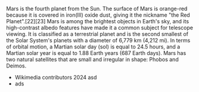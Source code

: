 Mars is the fourth planet from the Sun. The surface of Mars is orange-red because it is covered in iron(III) oxide dust, giving it the nickname "the Red Planet".[22][23] Mars is among the brightest objects in Earth's sky, and its high-contrast albedo features have made it a common subject for telescope viewing. It is classified as a terrestrial planet and is the second smallest of the Solar System's planets with a diameter of 6,779 km (4,212 mi). In terms of orbital motion, a Martian solar day (sol) is equal to 24.5 hours, and a Martian solar year is equal to 1.88 Earth years (687 Earth days). Mars has two natural satellites that are small and irregular in shape: Phobos and Deimos.

 - Wikimedia contributors 2024
asd
 - ads